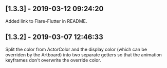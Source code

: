 ## [1.3.3] - 2019-03-12 09:24:20

Added link to Flare-Flutter in README.

## [1.3.2] - 2019-03-07 12:46:33

Split the color from ActorColor and the display color (which can be overriden by the Artboard) into two separate getters so that the animation keyframes don't overwrite the override color.